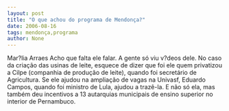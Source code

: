 ```yaml
---
layout: post
title: "O que achou do programa de Mendonça?"
date: 2006-08-16
tags: mendonça,programa
author: None
---
```

Mar?lia Arraes
Acho que falta ele falar. A gente só viu v?deos dele. No caso da criação das usinas de leite, esquece de dizer que foi ele quem privatizou a Cilpe (companhia de produção de leite), quando foi secretário de Agricultura. Se ele ajudou na ampliação de vagas na Univasf, Eduardo Campos, quando foi ministro de Lula, ajudou a trazê-la. E não só ela, mas também deu incentivos a 13 autarquias municipais de ensino superior no interior de Pernambuco. 